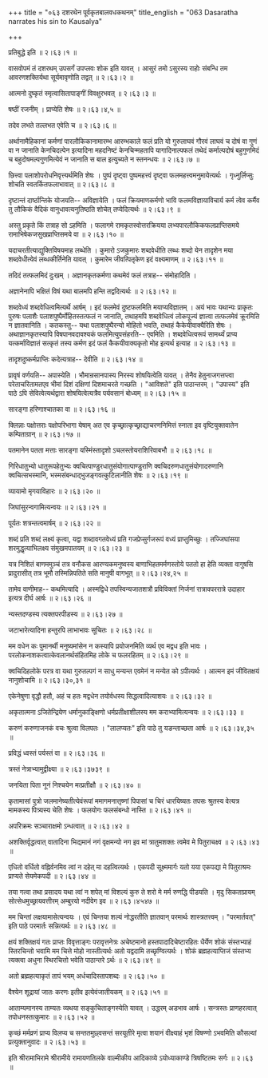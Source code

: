 +++
title = "०६३ दशरथेन पूर्वकृतबालवधकथनम्"
title_english = "063 Dasaratha narrates his sin to Kausalya"

+++


प्रतिबुद्धे इति  ॥  २।६३।१  ॥   

  

वासवोपमं तं दशरथम् उपसर्गं उपप्लवः शोक इति यावत् । आसुरं तमो ऽसुरस्य
राहोः संबन्धि तम आवरणशक्तिर्यथा सूर्यमावृणोति तद्वत्  ॥  २।६३।२  ॥   

  

आत्मनो दुष्कृतं स्मृत्वासितापाङ्गीं विवक्षुरभवत्  ॥  २।६३।३  ॥   

  

षष्ठीं रजनीम् । प्राप्येति शेषः  ॥  २।६३।४,५  ॥   

  

तदेव लभते तल्लभत एवेति च  ॥  २।६३।६  ॥   

  

अर्थानामैहिकानां कर्मणां पारलौकिकानामारम्भ आरम्भकाले फलं प्रति यो
गुरुलाघवं गौरवं लाघवं च दोषं वा गुणं वा न जानाति केनचिदल्पेन इत्यादिना
महदनिष्टं केनचिन्महतापि यागादिनाल्पफलं तथेदं कर्माल्पदोषं बहुगुणमिदं च
बहुदोषमल्पगुणमित्येवं न जानाति स बाल इत्युच्यते न स्तनन्धयः  ॥  २।६३।७
 ॥   

  

छित्त्वा पलाशोपरोधनिवृत्त्यर्थमिति शेषः । पुष्पं दृष्ट्वा पुष्पमहत्त्वं
दृष्ट्वा फलमहत्त्वमनुमायेत्यर्थः । गृध्नुर्लिप्सुः शोचति
स्वतर्कितफलाभावात्  ॥  २।६३।८  ॥   

  

दृष्टान्तं दार्ष्ठान्तिके योजयति-- अविज्ञायेति । फलं क्रियमाणकर्मणो भावि
फलमविज्ञायाविचार्य कर्म त्वेव कर्मैव तु लौकिकं वैदिकं
वानुधावत्यनुतिष्ठति शोचेत् तप्येदित्यर्थः  ॥  २।६३।९  ॥   

  

अस्तु प्रकृते किं तत्राह सो ऽहमिति । फलागमे रामकृतस्वोत्तरक्रियया
लभ्यपारलौकिकफलप्राप्तिसमये रामाभिषेकजसुखप्राप्तिसमये वा  ॥  २।६३।१०  ॥   

  

यदाचरतीत्याद्युक्तिविषयमाह लब्धेति । कुमारो ऽजकुमारः शब्दवेधीति लब्धः
शब्दो येन तादृशेन मया शब्दवेधीत्येवं लब्धकीर्तिनेति यावत् । कुमारेम
जीवत्पितृकेण इदं वक्ष्यमाणम्  ॥  २।६३।११  ॥   

  

तदिदं तत्फलमिदं दुःखम् । अज्ञानकृतकर्मणा कथमेवं फलं तत्राह-- संमोहादिति
।  

अज्ञानेनापि भक्षितं विषं यथा बालमपि हन्ति तद्वदित्यर्थः  ॥  २।६३।१२ ॥   

  

शब्दवेध्यं शब्दवेधित्वमित्यर्थे आर्षम् । इदं फलमेवं दुष्टफलमिति
मयाप्यविज्ञातम् । अयं भावः यथान्यः प्राकृतः पुरुषः पलाशैः
पलाशपुष्पैर्मोहितस्तत्फलं न जानाति, तथाहमपि शब्दवेधित्वं लोकपूज्यं
ज्ञात्वा तत्फलमेवं क्रूरमिति न ज्ञातवानिति । कतकस्तु-- यथा
पलाशपुष्पैरन्यो मोहितो भवति, तथाहं कैकेयीवाक्यैरिति शेषः ।
अथाज्ञानकृतस्यापि विषपानवदावश्यकं फलमित्युपसंहरति-- एवमिति ।
शब्दवेधित्वरूपं सामर्थ्यं प्राप्य यत्कर्माविज्ञातं सत्कृतं तस्य कर्मण
इदं फलं कैकयीवाक्यकृतो मोह इत्यर्थ इत्याह  ॥  २।६३।१३  ॥   

  

तादृशदुष्कर्मप्राप्तिः कदेत्यत्राह-- देवीति  ॥  २।६३।१४  ॥   

  

प्रावृषं वर्णयति-- अपास्येति । भौमान्रसानपास्य निरस्य शोषयित्वेति यावत्
। तेनैव हेतुनाजगत्तप्त्वा परेताचरितामतएव भीमां दिशं दक्षिणां दिशमाचरते
गच्छति । "आविशते" इति पाठान्तरम् । "उपास्य" इति पाठे ऽपि
सेवित्वेत्यर्थद्वारा शोषयित्वेत्यत्रैव पर्यवसानं बोध्यम्  ॥  २।६३।१५  ॥   

  

सारङ्गा हरिणाश्चातका वा  ॥  २।६३।१६  ॥   

  

क्लिन्नाः पक्षोत्तराः पक्षोपरिभागा येषाम् अत एव
कृच्छ्रात्कृच्छ्राद्याचरणनिमित्तं स्नाता इव वृष्टियुक्तवातेन
कम्पिताग्रान्  ॥  २।६३।१७  ॥   

  

पतमानेन पतता मत्ताः सारङ्गा यस्मिंस्तादृशो ऽचलस्तोयराशिरिवाबभौ  ॥ 
२।६३।१८  ॥   

  

गिरिधातुभ्यो धातुरूपहेतुभ्यः क्वचित्पाण्डुरधातुसंयोगात्पाण्डुराणि
क्वचिदरुणधातुसंयोगादरुणानि क्वचित्सभस्मानि,
भस्मसंबन्धाद्भुजङ्गवत्कुटिलानीति शेषः  ॥  २।६३।१९  ॥   

  

व्यायामो मृगयाविहारः  ॥  २।६३।२०  ॥   

  

जिघांसुरन्वगामित्यन्वयः  ॥  २।६३।२१  ॥   

  

पूर्यतः शत्रन्तत्वमार्षम्  ॥  २।६३।२२  ॥   

  

शब्दं प्रति शब्दं लक्ष्यं कृत्वा, यद्वा शब्दावगतवेध्यं प्रति
गजप्रेप्सुर्गजरूपं वध्यं प्राप्तुमिच्छुः । तज्जिघांसया
शरमुद्धृत्याभिलक्ष्य संमुखमपातयम्  ॥  २।६३।२३  ॥   

  

यत्र निशितं बाणममुञ्चं तत्र वनौकस आरण्यकमनुष्वस्य बाणाभिहतमर्मणस्तोये
पततो हा हेति व्यक्ता वागुषसि प्रादुरासीत् तत्र भूमौ तस्मिन्निपतिते सति
मानुषी वागभूत्  ॥  २।६३।२४,२५  ॥   

  

तामेव वाणीमाह-- कथमित्यादि । अस्मद्विधे तपस्विन्यजातशत्रौ प्रविविक्तां
निर्जनां रात्रावपररात्रे उदाहार इत्यत्र दीर्घ आर्षः  ॥  २।६३।२६  ॥   

  

न्यस्तदण्डस्य त्यक्तपरपीडस्य  ॥  २।६३।२७  ॥   

  

जटाभारेत्यादिना हन्तुरपि लाभाभावः सूचितः  ॥  २।६३।२८  ॥   

  

मम वधेन कः पुमानर्थी मनुष्यमांसेन न कस्यापि प्रयोजनमिति व्यर्थ एव मद्वध
इति भावः । परलोकनाशकत्वात्केवलानर्थसंहितमिह लोके च फलरहितम्  ॥  २।६३।२९
 ॥   

  

क्वचिदिहलोके परत्र वा यथा गुरुतल्पगं न साधु मन्यन्त एवमेनं न मन्येत को
ऽपीत्यर्थः । आत्मन इमं जीवितक्षयं नानुशोचामि  ॥  २।६३।३०,३१  ॥   

  

एकेनेषुणा वृद्धौ हतौ, अहं च हतः मद्वधेन तयोर्वधस्य सिद्धत्वादित्याशयः  ॥ 
२।६३।३२  ॥   

  

अकृतात्मना ऽजितेन्द्रियेण धर्मानुकाङ्क्षिणो धर्मप्रतीक्षाशीलस्य मम
कराभ्यामित्यन्वयः  ॥  २।६३।३३  ॥   

  

करुणं करुणाजनकं वचः श्रुत्वा विलपतः । "लालप्यतः" इति पाठे तु यङन्ताच्छता
आर्षः  ॥  २।६३।३४,३५  ॥   

  

प्रविद्धं ध्वस्तं पर्यस्तं वा  ॥  २।६३।३६  ॥   

  

त्रस्तं नेत्राभ्यामुद्वीक्ष्या  ॥  २।६३।३७३९  ॥   

  

जनयिता पिता नूनं निश्चयेन मत्प्रतीक्षौ  ॥  २।६३।४०  ॥   

  

कृतामासां पुत्रो जलमानेष्यतीत्येवंरूपां ममागमनात्तृष्णां पिपासां च चिरं
धारयिष्यतः तपसः श्रुतस्य वेत्यत्र मामकस्य पित्र्यस्य चेति शेषः । फलयोगः
फलसंबन्धो नास्ति  ॥  २।६३।४१  ॥   

  

अपरिक्रमः सञ्चाराक्षमो ऽन्धत्वात्  ॥  २।६३।४२  ॥   

  

अशक्तिर्वृद्धत्वात् वातादिना भिद्यमानं नगं वृक्षमन्यो नग इव मां
त्रातुमशक्तः त्वमेव मे पितुराचक्ष्व  ॥  २।६३।४३  ॥   

  

एधितो वर्धितो वह्निर्वनमिव त्वां न दहेत् मा दहत्वित्यर्थः । एकपदी
सूक्ष्ममार्गः यतो यया एकपद्या मे पितुराश्रमः प्राप्यते सेयमेकपदी  ॥ 
२।६३।४४  ॥   

  

तया गत्वा तथा प्रसादय यथा त्वां न शपेत् मां विशल्यं कुरु ते शरो मे मर्म
रुणद्धि पीडयति । मृदु सिकताप्रायम् सोत्सेधमुच्छ्रायवत्तीरम् अम्बुरयो
नदीवेग इव  ॥  २।६३।४५४७  ॥   

  

मम चिन्तां लक्षयामासेत्यन्वयः । एवं चिन्तया शल्यं नोद्धरतीति ज्ञातवान्
परमार्थः शास्त्रतत्त्वम् । "परमार्तवत्" इति पाठे परमार्तः सन्नित्यर्थः
 ॥  २।६३।४८  ॥   

  

क्षयं शक्तिक्षयं गतः प्राप्तः विवृत्ताङ्गः परावृत्तनेत्रः अचेष्टमानो
हस्तपादादिचेष्टारहितः धैर्येण शोकं संस्तभ्याहं स्तिरचिन्तो भवामि मम
चित्ते मोहो नास्तीत्यर्थः अतो यद्वदामि तच्छृण्वित्यर्थः । शोकं
ब्रह्महत्याप्तिजं संस्तभ्य त्यक्त्वा अधुना स्थिरचित्तो भवेति पाठान्तरे
ऽर्थः  ॥  २।६३।४९  ॥   

  

अतो ब्रह्महत्याकृतं तापं भयम् अर्धचादिस्तापशब्दः  ॥  २।६३।५०  ॥   

  

वैश्येन शूद्रायां जातः करणः इतीव इत्येवंजातीयकम्  ॥  २।६३।५१  ॥   

  

आताम्यमानस्य ताम्यतः व्यथया सङ्कुचिताङ्गस्येति यावत् । उद्धरम् अडभाव
आर्षः । सन्त्रस्तः प्राणहरत्वात् तपोधनस्तत्कुमारः  ॥  २।६३।५२  ॥   

  

कृच्छं मर्मव्रणं प्राप्य विलप्य च सन्ततमुछ्वसन्तं सरयूतीरे मृत्वा शयानं
वीक्ष्याहं भृशं विषण्णो ऽभवमिति कौसल्यां प्रत्युक्तानुवादः  ॥  २।६३।५३
 ॥   

  

इति श्रीरामाभिरामे श्रीरामीये रामायणतिलके वाल्मीकीय आदिकाव्ये
ऽयोध्याकाण्डे त्रिषष्टितमः सर्गः  ॥  २।६३  ॥   

  

  


